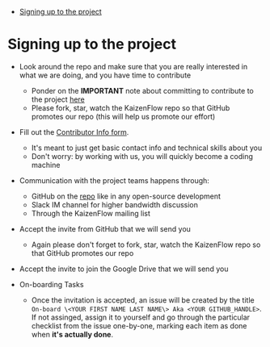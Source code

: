 <!-- toc -->

- [Signing up to the project](#signing-up-to-the-project)

<!-- tocstop -->

# Signing up to the project

- Look around the repo and make sure that you are really interested in what we
  are doing, and you have time to contribute
  - Ponder on the **IMPORTANT** note about committing to contribute to the
    project [here](/README.md#commitment-to-Contribute)
  - Please fork, star, watch the KaizenFlow repo so that GitHub promotes our
    repo (this will help us promote our effort)

- Fill out the
  [Contributor Info form](https://docs.google.com/forms/d/e/1FAIpQLSf6IogJch1YUMSc_GfRcMIltGEEZ1xTotbRVkwZzWT7eBz_jA/viewform?usp=sf_link).
  - It's meant to just get basic contact info and technical skills about you
  - Don't worry: by working with us, you will quickly become a coding machine

- Communication with the project teams happens through:
  - GitHub on the [repo](https://github.com/kaizen-ai/kaizenflow) like in any
    open-source development
  - Slack IM channel for higher bandwidth discussion
  - Through the KaizenFlow mailing list

- Accept the invite from GitHub that we will send you
  - Again please don't forget to fork, star, watch the KaizenFlow repo so that
    GitHub promotes our repo

- Accept the invite to join the Google Drive that we will send you

- On-boarding Tasks
  - Once the invitation is accepted, an issue will be created by the title
    `On-board \<YOUR FIRST NAME LAST NAME\> Aka <YOUR GITHUB_HANDLE>`. If not
    assinged, assign it to yourself and go through the particular checklist from
    the issue one-by-one, marking each item as done when **it's actually done**.
